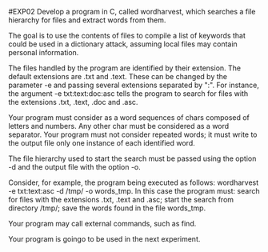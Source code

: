 #EXP02
Develop a program in C, called wordharvest, which searches a file hierarchy for files and extract words from them.

The goal is to use the contents of files to compile a list of keywords that could be used in a dictionary attack, assuming local files may contain personal information.

The files handled by the program are identified by their extension. The default extensions are .txt and .text. These can be changed by the parameter -e and passing several extensions separated by ":". For instance, the argument -e txt:text:doc:asc tells the program to search for files with the extensions .txt, .text, .doc and .asc.

Your program must consider as a word sequences of chars composed of letters and numbers. Any other char must be considered as a word separator. Your program must not consider repeated words; it must write to the output file only one instance of each identified word.

The file hierarchy used to start the search must be passed using the option -d and the output file with the option -o.

Consider, for example, the program being executed as follows: wordharvest -e txt:text:asc -d /tmp/ -o words_tmp. In this case the program must: search for files with the extensions .txt, .text and .asc; start the search from directory /tmp/; save the words found in the file words_tmp.

Your program may call external commands, such as find.

Your program is goingo to be used in the next experiment.
